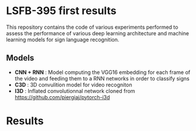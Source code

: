 # LSFB-395 first results 

This repository contains the code of various experiments performed to assess the performance of various deep learning architecture and machine learning models for sign language recognition.


## Models
- **CNN + RNN** : Model computing the VGG16 embedding for each frame of the video and feeding them to a RNN networks in order to classify signs
- **C3D** : 3D convulition model for video recogniton
- **I3D** : Inflated convolutionnal network cloned from https://github.com/piergiaj/pytorch-i3d

# Results
